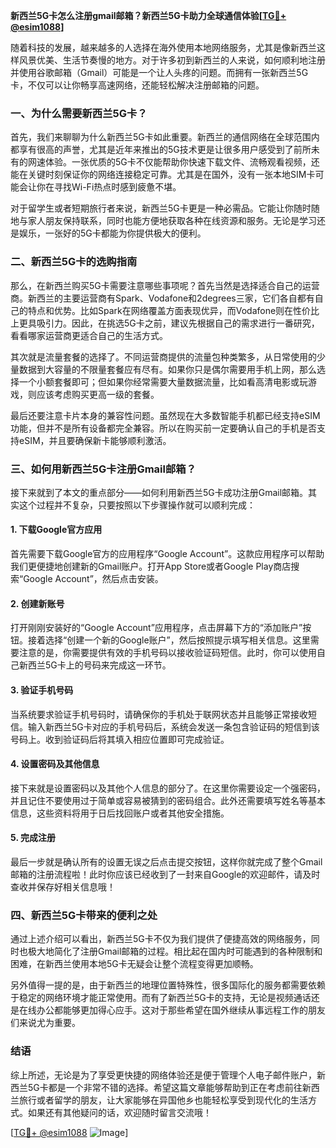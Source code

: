 **新西兰5G卡怎么注册gmail邮箱？新西兰5G卡助力全球通信体验[[TG💪+ @esim1088](https://t.me/s/esim1088)]**

随着科技的发展，越来越多的人选择在海外使用本地网络服务，尤其是像新西兰这样风景优美、生活节奏慢的地方。对于许多初到新西兰的人来说，如何顺利地注册并使用谷歌邮箱（Gmail）可能是一个让人头疼的问题。而拥有一张新西兰5G卡，不仅可以让你畅享高速网络，还能轻松解决注册邮箱的问题。

### 一、为什么需要新西兰5G卡？

首先，我们来聊聊为什么新西兰5G卡如此重要。新西兰的通信网络在全球范围内都享有很高的声誉，尤其是近年来推出的5G技术更是让很多用户感受到了前所未有的网速体验。一张优质的5G卡不仅能帮助你快速下载文件、流畅观看视频，还能在关键时刻保证你的网络连接稳定可靠。尤其是在国外，没有一张本地SIM卡可能会让你在寻找Wi-Fi热点时感到疲惫不堪。

对于留学生或者短期旅行者来说，新西兰5G卡更是一种必需品。它能让你随时随地与家人朋友保持联系，同时也能方便地获取各种在线资源和服务。无论是学习还是娱乐，一张好的5G卡都能为你提供极大的便利。

### 二、新西兰5G卡的选购指南

那么，在新西兰购买5G卡需要注意哪些事项呢？首先当然是选择适合自己的运营商。新西兰的主要运营商有Spark、Vodafone和2degrees三家，它们各自都有自己的特点和优势。比如Spark在网络覆盖方面表现优异，而Vodafone则在性价比上更具吸引力。因此，在挑选5G卡之前，建议先根据自己的需求进行一番研究，看看哪家运营商更适合自己的生活方式。

其次就是流量套餐的选择了。不同运营商提供的流量包种类繁多，从日常使用的少量数据到大容量的不限量套餐应有尽有。如果你只是偶尔需要用手机上网，那么选择一个小额套餐即可；但如果你经常需要大量数据流量，比如看高清电影或玩游戏，则应该考虑购买更高一级的套餐。

最后还要注意卡片本身的兼容性问题。虽然现在大多数智能手机都已经支持eSIM功能，但并不是所有设备都完全兼容。所以在购买前一定要确认自己的手机是否支持eSIM，并且要确保新卡能够顺利激活。

### 三、如何用新西兰5G卡注册Gmail邮箱？

接下来就到了本文的重点部分——如何利用新西兰5G卡成功注册Gmail邮箱。其实这个过程并不复杂，只要按照以下步骤操作就可以顺利完成：

#### 1. 下载Google官方应用
首先需要下载Google官方的应用程序“Google Account”。这款应用程序可以帮助我们更便捷地创建新的Gmail账户。打开App Store或者Google Play商店搜索“Google Account”，然后点击安装。

#### 2. 创建新账号
打开刚刚安装好的“Google Account”应用程序，点击屏幕下方的“添加账户”按钮。接着选择“创建一个新的Google账户”，然后按照提示填写相关信息。这里需要注意的是，你需要提供有效的手机号码以接收验证码短信。此时，你可以使用自己新西兰5G卡上的号码来完成这一环节。

#### 3. 验证手机号码
当系统要求验证手机号码时，请确保你的手机处于联网状态并且能够正常接收短信。输入新西兰5G卡对应的手机号码后，系统会发送一条包含验证码的短信到该号码上。收到验证码后将其填入相应位置即可完成验证。

#### 4. 设置密码及其他信息
接下来就是设置密码以及其他个人信息的部分了。在这里你需要设定一个强密码，并且记住不要使用过于简单或容易被猜到的密码组合。此外还需要填写姓名等基本信息，这些资料将用于日后找回账户或者其他安全措施。

#### 5. 完成注册
最后一步就是确认所有的设置无误之后点击提交按钮，这样你就完成了整个Gmail邮箱的注册流程啦！此时你应该已经收到了一封来自Google的欢迎邮件，请及时查收并保存好相关信息哦！

### 四、新西兰5G卡带来的便利之处

通过上述介绍可以看出，新西兰5G卡不仅为我们提供了便捷高效的网络服务，同时也极大地简化了注册Gmail邮箱的过程。相比起在国内时可能遇到的各种限制和困难，在新西兰使用本地5G卡无疑会让整个流程变得更加顺畅。

另外值得一提的是，由于新西兰的地理位置特殊性，很多国际化的服务都需要依赖于稳定的网络环境才能正常使用。而有了新西兰5G卡的支持，无论是视频通话还是在线办公都能够更加得心应手。这对于那些希望在国外继续从事远程工作的朋友们来说尤为重要。

### 结语

综上所述，无论是为了享受更快捷的网络体验还是便于管理个人电子邮件账户，新西兰5G卡都是一个非常不错的选择。希望这篇文章能够帮助到正在考虑前往新西兰旅行或者留学的朋友，让大家能够在异国他乡也能轻松享受到现代化的生活方式。如果还有其他疑问的话，欢迎随时留言交流哦！

[[TG💪+ @esim1088](https://t.me/s/esim1088) ![Image](https://i.postimg.cc/4NQfJmqS/Snipaste-2025-05-13-00-14-12.png)]